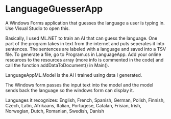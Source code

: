 # LanguageGuesserApp

A Windows Forms application that guesses the language a user is typing in. Use Visual Studio to open this.

Basically, I used ML.NET to train an AI that can guess the language. 
One part of the program takes in text from the internet and puts seperates it into sentences. The sentences are labeled with a language and saved into a TSV file.
To generate a file, go to Program.cs in LanguageApp. 
Add your online resources to the resources array (more info is commented in the code) and call the function addDataToDocument() in Main().

LanguageAppML.Model is the AI I trained using data I generated.

The Windows form passes the input text into the model and the model sends back the language so the windows form can display it.

Languages it recognizes: 
English, French, Spanish, German, Polish, Finnish, Czech, Latin,  Afrikaans, Italian, Portugese, Catalan, Frisian, Irish, Norwegian, Dutch, Romanian, Swedish, Danish
